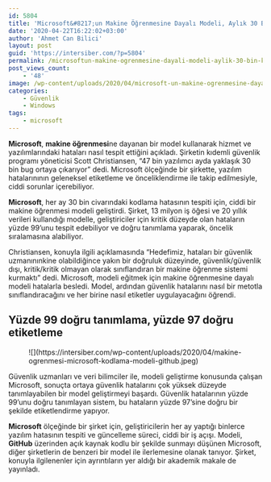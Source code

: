 ```yaml
---
id: 5804
title: 'Microsoft&#8217;un Makine Öğrenmesine Dayalı Modeli, Aylık 30 Bin Kodlama Hatasını Tespit Ediyor'
date: '2020-04-22T16:22:02+03:00'
author: 'Ahmet Can Bilici'
layout: post
guid: 'https://intersiber.com/?p=5804'
permalink: /microsoftun-makine-ogrenmesine-dayali-modeli-aylik-30-bin-kodlama-hatasini-tespit-ediyor/
post_views_count:
    - '48'
image: /wp-content/uploads/2020/04/microsoft-un-makine-ogrenmesine-dayali-modeli-aylik-30-bin-kodlama-hatasi-tespit-ediyor.jpeg
categories:
    - Güvenlik
    - Windows
tags:
    - microsoft
---
```


**Microsoft**, **makine öğrenmesi**ne dayanan bir model kullanarak hizmet ve yazılımlarındaki hataları nasıl tespit ettiğini açıkladı. Şirketin kıdemli güvenlik programı yöneticisi Scott Christiansen, “47 bin yazılımcı ayda yaklaşık 30 bin bug ortaya çıkarıyor” dedi. Microsoft ölçeğinde bir şirkette, yazılım hatalarınının geleneksel etiketleme ve önceliklendirme ile takip edilmesiyle, ciddi sorunlar içerebiliyor.

**Microsoft**, her ay 30 bin civarındaki kodlama hatasının tespiti için, ciddi bir makine öğrenmesi modeli geliştirdi. Şirket, 13 milyon iş öğesi ve 20 yıllık verileri kullandığı modelle, geliştiriciler için kritik düzeyde olan hataların yüzde 99’unu tespit edebiliyor ve doğru tanımlama yaparak, öncelik sıralamasına alabiliyor.

Christiansen, konuyla ilgili açıklamasında “Hedefimiz, hataları bir güvenlik uzmanınınkine olabildiğince yakın bir doğruluk düzeyinde, güvenlik/güvenlik dışı, kritik/kritik olmayan olarak sınıflandıran bir makine öğrenme sistemi kurmaktı” dedi. Microsoft, modeli eğitmek için makine öğrenmesine dayalı modeli hatalarla besledi. Model, ardından güvenlik hatalarını nasıl bir metotla sınıflandıracağını ve her birine nasıl etiketler uygulayacağını öğrendi.

## Yüzde 99 doğru tanımlama, yüzde 97 doğru etiketleme

<figure class="wp-block-image size-large">![](https://intersiber.com/wp-content/uploads/2020/04/makine-ogrenmesi-microsoft-kodlama-modeli-github.jpeg)</figure>Güvenlik uzmanları ve veri bilimciler ile, modeli geliştirme konusunda çalışan Microsoft, sonuçta ortaya güvenlik hatalarını çok yüksek düzeyde tanımlayabilen bir model geliştirmeyi başardı. Güvenlik hatalarının yüzde 99’unu doğru tanımlayan sistem, bu hataların yüzde 97’sine doğru bir şekilde etiketlendirme yapıyor.

**Microsoft** ölçeğinde bir şirket için, geliştiricilerin her ay yaptığı binlerce yazılım hatasının tespiti ve güncelleme süreci, ciddi bir iş açışı. Modeli, **GitHub** üzerinden açık kaynak kodlu bir şekilde sunmayı düşünen Microsoft, diğer şirketlerin de benzeri bir model ile ilerlemesine olanak tanıyor. Şirket, konuyla ilgilenenler için ayrıntıların yer aldığı bir akademik makale de yayınladı.